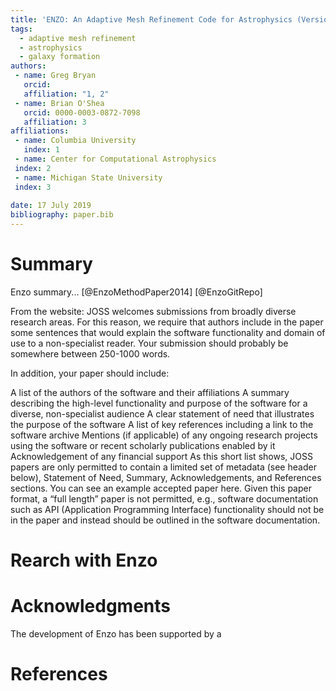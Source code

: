 ```yaml
---
title: 'ENZO: An Adaptive Mesh Refinement Code for Astrophysics (Version 2.6) '
tags:
  - adaptive mesh refinement
  - astrophysics
  - galaxy formation 
authors:
 - name: Greg Bryan
   orcid: 
   affiliation: "1, 2"
 - name: Brian O'Shea
   orcid: 0000-0003-0872-7098
   affiliation: 3
affiliations:
 - name: Columbia University
   index: 1
 - name: Center for Computational Astrophysics
 index: 2
 - name: Michigan State University
 index: 3
 
date: 17 July 2019
bibliography: paper.bib
---
```


# Summary

Enzo summary... [@EnzoMethodPaper2014]   [@EnzoGitRepo]

From the website:  JOSS welcomes submissions from broadly diverse research areas. For this reason, we require that authors include in the paper some sentences that would explain the software functionality and domain of use to a non-specialist reader. Your submission should probably be somewhere between 250-1000 words.

In addition, your paper should include:

A list of the authors of the software and their affiliations
A summary describing the high-level functionality and purpose of the software for a diverse, non-specialist audience
A clear statement of need that illustrates the purpose of the software
A list of key references including a link to the software archive
Mentions (if applicable) of any ongoing research projects using the software or recent scholarly publications enabled by it
Acknowledgement of any financial support
As this short list shows, JOSS papers are only permitted to contain a limited set of metadata (see header below), Statement of Need, Summary, Acknowledgements, and References sections. You can see an example accepted paper here. Given this paper format, a “full length” paper is not permitted, e.g., software documentation such as API (Application Programming Interface) functionality should not be in the paper and instead should be outlined in the software documentation.

# Rearch with Enzo

# Acknowledgments

The development of Enzo has been supported by a 


# References
